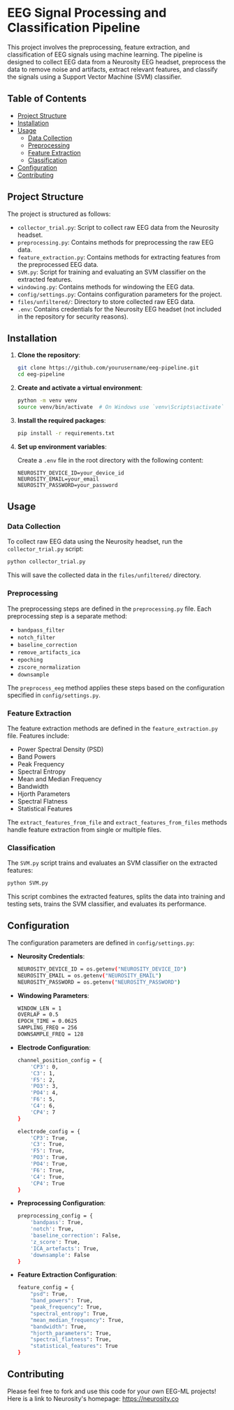 # EEG Signal Processing and Classification Pipeline

This project involves the preprocessing, feature extraction, and classification of EEG signals using machine learning. The pipeline is designed to collect EEG data from a Neurosity EEG headset, preprocess the data to remove noise and artifacts, extract relevant features, and classify the signals using a Support Vector Machine (SVM) classifier.

## Table of Contents

- [Project Structure](#project-structure)
- [Installation](#installation)
- [Usage](#usage)
  - [Data Collection](#data-collection)
  - [Preprocessing](#preprocessing)
  - [Feature Extraction](#feature-extraction)
  - [Classification](#classification)
- [Configuration](#configuration)
- [Contributing](#contributing)

## Project Structure

The project is structured as follows:

- `collector_trial.py`: Script to collect raw EEG data from the Neurosity headset.
- `preprocessing.py`: Contains methods for preprocessing the raw EEG data.
- `feature_extraction.py`: Contains methods for extracting features from the preprocessed EEG data.
- `SVM.py`: Script for training and evaluating an SVM classifier on the extracted features.
- `windowing.py`: Contains methods for windowing the EEG data.
- `config/settings.py`: Contains configuration parameters for the project.
- `files/unfiltered/`: Directory to store collected raw EEG data.
- `.env`: Contains credentials for the Neurosity EEG headset (not included in the repository for security reasons).

## Installation

1. **Clone the repository**:

   ```sh
   git clone https://github.com/yourusername/eeg-pipeline.git
   cd eeg-pipeline
   ```

2. **Create and activate a virtual environment**:

   ```sh
   python -m venv venv
   source venv/bin/activate  # On Windows use `venv\Scripts\activate`
   ```

3. **Install the required packages**:

   ```sh
   pip install -r requirements.txt
   ```

4. **Set up environment variables**:

   Create a `.env` file in the root directory with the following content:

   ```
   NEUROSITY_DEVICE_ID=your_device_id
   NEUROSITY_EMAIL=your_email
   NEUROSITY_PASSWORD=your_password
   ```

## Usage

### Data Collection

To collect raw EEG data using the Neurosity headset, run the `collector_trial.py` script:

```sh
python collector_trial.py
```

This will save the collected data in the `files/unfiltered/` directory.

### Preprocessing

The preprocessing steps are defined in the `preprocessing.py` file. Each preprocessing step is a separate method:

- `bandpass_filter`
- `notch_filter`
- `baseline_correction`
- `remove_artifacts_ica`
- `epoching`
- `zscore_normalization`
- `downsample`

The `preprocess_eeg` method applies these steps based on the configuration specified in `config/settings.py`.

### Feature Extraction

The feature extraction methods are defined in the `feature_extraction.py` file. Features include:

- Power Spectral Density (PSD)
- Band Powers
- Peak Frequency
- Spectral Entropy
- Mean and Median Frequency
- Bandwidth
- Hjorth Parameters
- Spectral Flatness
- Statistical Features

The `extract_features_from_file` and `extract_features_from_files` methods handle feature extraction from single or multiple files.

### Classification

The `SVM.py` script trains and evaluates an SVM classifier on the extracted features:

```sh
python SVM.py
```

This script combines the extracted features, splits the data into training and testing sets, trains the SVM classifier, and evaluates its performance.

## Configuration

The configuration parameters are defined in `config/settings.py`:

- **Neurosity Credentials**:
  ```sh
  NEUROSITY_DEVICE_ID = os.getenv("NEUROSITY_DEVICE_ID")
  NEUROSITY_EMAIL = os.getenv("NEUROSITY_EMAIL")
  NEUROSITY_PASSWORD = os.getenv("NEUROSITY_PASSWORD")
  ```

- **Windowing Parameters**:
  ```sh
  WINDOW_LEN = 1
  OVERLAP = 0.5
  EPOCH_TIME = 0.0625
  SAMPLING_FREQ = 256
  DOWNSAMPLE_FREQ = 128
  ```

- **Electrode Configuration**:
  ```sh
  channel_position_config = {
      'CP3': 0,
      'C3': 1,
      'F5': 2,
      'PO3': 3,
      'PO4': 4,
      'F6': 5,
      'C4': 6,
      'CP4': 7
  }

  electrode_config = {
      'CP3': True,
      'C3': True,
      'F5': True,
      'PO3': True,
      'PO4': True,
      'F6': True,
      'C4': True,
      'CP4': True
  }
  ```

- **Preprocessing Configuration**:
  ```sh
  preprocessing_config = {
      'bandpass': True,
      'notch': True,
      'baseline_correction': False,
      'z_score': True,
      'ICA_artefacts': True,
      'downsample': False
  }
  ```

- **Feature Extraction Configuration**:
  ```sh
  feature_config = {
      "psd": True,
      "band_powers": True,
      "peak_frequency": True,
      "spectral_entropy": True,
      "mean_median_frequency": True,
      "bandwidth": True,
      "hjorth_parameters": True,
      "spectral_flatness": True,
      "statistical_features": True
  }
  ```

## Contributing

Please feel free to fork and use this code for your own EEG-ML projects! Here is a link to Neurosity's homepage: https://neurosity.co
